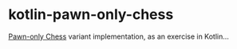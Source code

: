 # kotlin-pawn-only-chess
[Pawn-only Chess](https://www.chessvariants.com/diffsetup.dir/pawnsonly.html) variant implementation, as an exercise in Kotlin...
